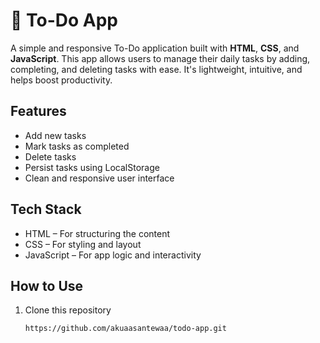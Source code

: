 # 📝 To-Do App

A simple and responsive To-Do application built with **HTML**, **CSS**, and **JavaScript**. This app allows users to manage their daily tasks by adding, completing, and deleting tasks with ease. It's lightweight, intuitive, and helps boost productivity.

##  Features

- Add new tasks
- Mark tasks as completed
- Delete tasks
- Persist tasks using LocalStorage
- Clean and responsive user interface

## Tech Stack

- HTML – For structuring the content
- CSS – For styling and layout
- JavaScript – For app logic and interactivity

##  How to Use

1. Clone this repository 
   ```bash
   https://github.com/akuaasantewaa/todo-app.git
